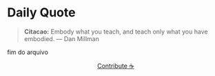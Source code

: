 # Daily Quote

> **Citacao:** Embody what you teach, and teach only what you have embodied. — Dan Millman

fim do arquivo

<watermark-footer>
<p align="center">
  <a href="https://github.com/ruisuan/ruisuan/blob/main/contribute.md">Contribute ☕</a>
</p>
</watermark-footer>
